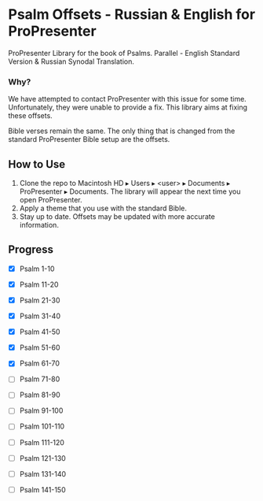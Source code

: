 # Psalm Offsets - Russian & English for ProPresenter
ProPresenter Library for the book of Psalms. Parallel - English Standard Version &amp; Russian Synodal Translation.

### Why?
We have attempted to contact ProPresenter with this issue for some time. Unfortunately, they were unable to provide a fix. This library aims at fixing these offsets.

Bible verses remain the same. The only thing that is changed from the standard ProPresenter Bible setup are the offsets.

## How to Use
1. Clone the repo to Macintosh HD⁩ ▸ ⁨Users⁩ ▸ ⁨&lt;user&gt;⁩ ▸ ⁨Documents⁩ ▸ ⁨ProPresenter⁩ ▸ Documents. The library will appear the next time you open ProPresenter.
2. Apply a theme that you use with the standard Bible.
3. Stay up to date. Offsets may be updated with more accurate information.

## Progress

- [x] Psalm 1-10
- [x] Psalm 11-20
- [x] Psalm 21-30
- [x] Psalm 31-40
- [x] Psalm 41-50
- [x] Psalm 51-60
- [x] Psalm 61-70
- [ ] Psalm 71-80
- [ ] Psalm 81-90
- [ ] Psalm 91-100
- [ ] Psalm 101-110
- [ ] Psalm 111-120
- [ ] Psalm 121-130
- [ ] Psalm 131-140
- [ ] Psalm 141-150

